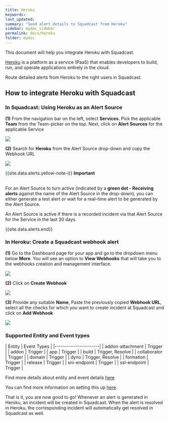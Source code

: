 ```yaml
---
title: Heroku
keywords: 
last_updated: 
summary: "Send alert details to Squadcast from Heroku"
sidebar: mydoc_sidebar
permalink: docs/heroku
folder: mydoc
---
```


This document will help you integrate Heroku with Squadcast.

[Heroku](https://www.heroku.com/) is a platform as a service (PaaS) that enables developers to build, run, and operate applications entirely in the cloud.

Route detailed alerts from Heroku to the right users in Squadcast.

## How to integrate Heroku with Squadcast

### In Squadcast: Using Heroku as an Alert Source

**(1)** From the navigation bar on the left, select **Services**. Pick the applicable **Team** from the Team-picker on the top. Next, click on **Alert Sources** for the applicable Service

![](images/alert_source_1.png)

**(2)** Search for **Heroku** from the Alert Source drop-down and copy the Webhook URL

![](images/nodeping_1.png)

{{site.data.alerts.yellow-note-i}}
<b>Important</b><br/><br/>
<p>For an Alert Source to turn active (indicated by a <b>green dot - Receiving alerts</b> against the name of the Alert Source in the drop-down), you can either generate a test alert or wait for a real-time alert to be generated by the Alert Source.</p>
<p>An Alert Source is active if there is a recorded incident via that Alert Source for the Service in the last 30 days.</p>
{{site.data.alerts.end}}

### In Heroku: Create a Squadcast webhook alert

**(1)** Go to the Dashboard page for your app and go to the dropdown menu below **More**. You will see an option to **View Webhooks** that will take you to the webhooks creation and management interface.

![](images/nodeping_2.png)

**(2)** Click on **Create Webhook**

![](images/nodeping_3.png)

**(3)** Provide any suitable **Name**, Paste the previously copied **Webhook URL**, select all the checks for which you want to create incident at Squadcast and click on **Add Webhook**

![](images/nodeping_4.png)

### Supported Entity and Event types

| Entity | Event Types |
|----------------------|
| addon-attachment | Trigger |
| addon | Trigger |
| app | Trigger |
| build | Trigger, Resolve |
| collaborator | Trigger |
| domain | Trigger |
| dyno | Trigger, Resolve |
| formation | Trigger |
| release | Trigger |
| sni-endpoint | Trigger |
| ssl-endpoint | Trigger |

Find more details about entity and event details [here](https://devcenter.heroku.com/articles/app-webhooks#step-2-determine-which-events-to-subscribe-to)

You can find more information on setting this up [here](https://devcenter.heroku.com/articles/app-webhooks).

That is it, you are now good to go! Whenever an alert is generated in Heroku, an incident will be created in Squadcast. When the alert is resolved in Heroku, the corresponding incident will automatically get resolved in Squadcast as well.
